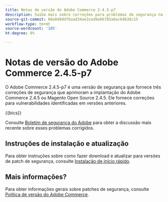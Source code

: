 ```yaml
---
title: Notas de versão do Adobe Commerce 2.4.5-p7
description: Saiba mais sobre correções para problemas de segurança na versão 2.4.5-p7 do Adobe Commerce.
source-git-commit: 68a840ddfbaad34ae3ced9a66785a6ac64b38c15
workflow-type: tm+mt
source-wordcount: '105'
ht-degree: 0%

---
```



# Notas de versão do Adobe Commerce 2.4.5-p7

O Adobe Commerce 2.4.5-p7 é uma versão de segurança que fornece três correções de segurança que aprimoram a implantação do Adobe Commerce 2.4.5 ou Magento Open Source 2.4.5. Ele fornece correções para vulnerabilidades identificadas em versões anteriores.

{{bics}}

Consulte [Boletim de segurança do Adobe](https://helpx.adobe.com/security/products/magento/apsb24-18.html) para obter a discussão mais recente sobre esses problemas corrigidos.

## Instruções de instalação e atualização

Para obter instruções sobre como fazer download e atualizar para versões de patch de segurança, consulte [Instalação de início rápido](../../../installation/composer.md).

## Mais informações?

Para obter informações gerais sobre patches de segurança, consulte [Política de versão do Adobe Commerce](https://experienceleague.adobe.com/docs/commerce-operations/release/planning/versioning-policy.html?lang=en#security-patch-release).
